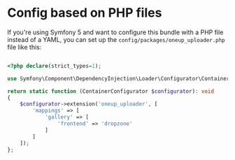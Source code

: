 # Config based on PHP files

If you're using Symfony 5 and want to configure this bundle with a PHP file instead of a YAML,
you can set up the `config/packages/oneup_uploader.php` file like this:

```php

<?php declare(strict_types=1);

use Symfony\Component\DependencyInjection\Loader\Configurator\ContainerConfigurator;

return static function (ContainerConfigurator $configurator): void
{
    $configurator->extension('oneup_uploader', [
        'mappings' => [
            'gallery' => [
                'frontend' => 'dropzone'
            ]
        ]
    ]);
};

```
